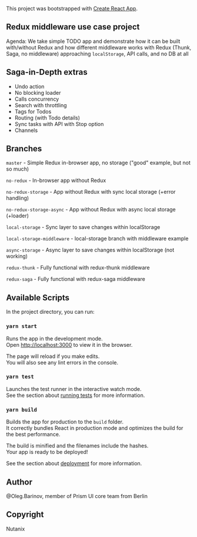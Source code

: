 This project was bootstrapped with [Create React App](https://github.com/facebook/create-react-app).

## Redux middleware use case project

Agenda: We take simple TODO app and demonstrate how it can be built
with/without Redux and how different middleware works with Redux (Thunk, Saga, no middleware)
approaching `localStorage`, API calls, and no DB at all

## Saga-in-Depth extras

- Undo action
- No blocking loader
- Calls concurrency
- Search with throttling
- Tags for Todos
- Routing (with Todo details)
- Sync tasks with API with Stop option
- Channels

## Branches

`master` - Simple Redux in-browser app, no storage ("good" example, but not so much)

`no-redux` - In-browser app without Redux

`no-redux-storage` - App without Redux with sync local storage (+error handling)

`no-redux-storage-async` - App without Redux with async local storage (+loader)

`local-storage` - Sync layer to save changes within localStorage

`local-storage-middleware` - local-storage branch with middleware example

`async-storage` - Async layer to save changes within localStorage (not working)

`redux-thunk` - Fully functional with redux-thunk middleware

`redux-saga` - Fully functional with redux-saga middleware

## Available Scripts

In the project directory, you can run:

### `yarn start`

Runs the app in the development mode.<br />
Open [http://localhost:3000](http://localhost:3000) to view it in the browser.

The page will reload if you make edits.<br />
You will also see any lint errors in the console.

### `yarn test`

Launches the test runner in the interactive watch mode.<br />
See the section about [running tests](https://facebook.github.io/create-react-app/docs/running-tests) for more information.

### `yarn build`

Builds the app for production to the `build` folder.<br />
It correctly bundles React in production mode and optimizes the build for the best performance.

The build is minified and the filenames include the hashes.<br />
Your app is ready to be deployed!

See the section about [deployment](https://facebook.github.io/create-react-app/docs/deployment) for more information.

## Author

@Oleg.Barinov, member of Prism UI core team from Berlin

## Copyright

Nutanix